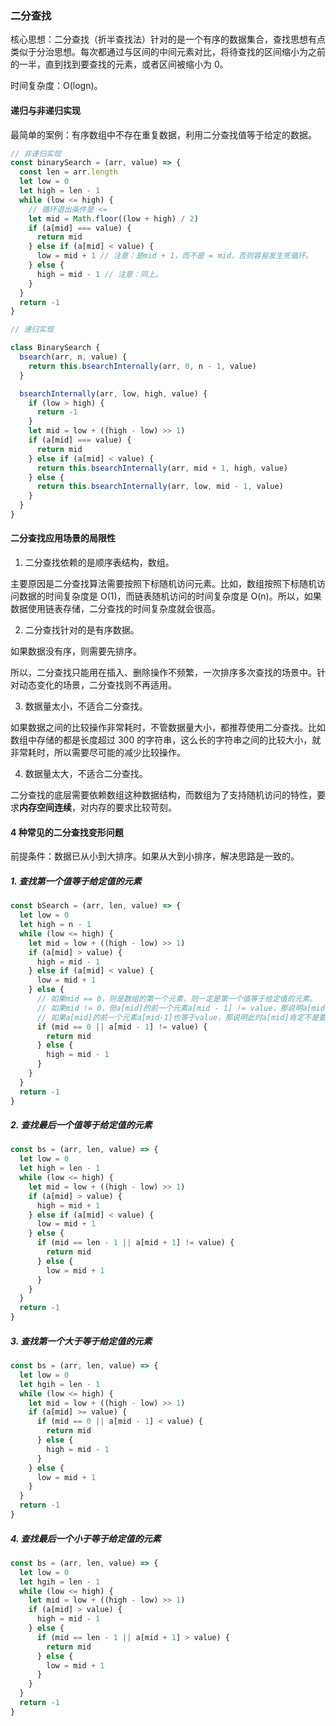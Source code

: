 ### 二分查找

核心思想：二分查找（折半查找法）针对的是一个有序的数据集合，查找思想有点类似于分治思想。每次都通过与区间的中间元素对比，将待查找的区间缩小为之前的一半，直到找到要查找的元素，或者区间被缩小为 0。

时间复杂度：O(logn)。

#### 递归与非递归实现

最简单的案例：有序数组中不存在重复数据，利用二分查找值等于给定的数据。

```js
// 非递归实现
const binarySearch = (arr, value) => {
  const len = arr.length
  let low = 0
  let high = len - 1
  while (low <= high) {
    // 循环退出条件是 <=
    let mid = Math.floor((low + high) / 2)
    if (a[mid] === value) {
      return mid
    } else if (a[mid] < value) {
      low = mid + 1 // 注意：是mid + 1，而不是 = mid，否则容易发生死循环。
    } else {
      high = mid - 1 // 注意：同上。
    }
  }
  return -1
}
```

```js
// 递归实现

class BinarySearch {
  bsearch(arr, n, value) {
    return this.bsearchInternally(arr, 0, n - 1, value)
  }

  bsearchInternally(arr, low, high, value) {
    if (low > high) {
      return -1
    }
    let mid = low + ((high - low) >> 1)
    if (a[mid] === value) {
      return mid
    } else if (a[mid] < value) {
      return this.bsearchInternally(arr, mid + 1, high, value)
    } else {
      return this.bsearchInternally(arr, low, mid - 1, value)
    }
  }
}
```

#### 二分查找应用场景的局限性

1. 二分查找依赖的是顺序表结构，数组。

主要原因是二分查找算法需要按照下标随机访问元素。比如，数组按照下标随机访问数据的时间复杂度是 O(1)，而链表随机访问的时间复杂度是 O(n)。所以，如果数据使用链表存储，二分查找的时间复杂度就会很高。

2. 二分查找针对的是有序数据。

如果数据没有序，则需要先排序。

所以，二分查找只能用在插入、删除操作不频繁，一次排序多次查找的场景中。针对动态变化的场景，二分查找则不再适用。

3. 数据量太小，不适合二分查找。

如果数据之间的比较操作非常耗时，不管数据量大小，都推荐使用二分查找。比如数组中存储的都是长度超过 300 的字符串，这么长的字符串之间的比较大小，就非常耗时，所以需要尽可能的减少比较操作。

4. 数据量太大，不适合二分查找。

二分查找的底层需要依赖数组这种数据结构，而数组为了支持随机访问的特性，要求**内存空间连续**，对内存的要求比较苛刻。

#### 4 种常见的二分查找变形问题

前提条件：数据已从小到大排序。如果从大到小排序，解决思路是一致的。

##### 1. 查找第一个值等于给定值的元素

```js
const bSearch = (arr, len, value) => {
  let low = 0
  let high = n - 1
  while (low <= high) {
    let mid = low + ((high - low) >> 1)
    if (a[mid] > value) {
      high = mid - 1
    } else if (a[mid] < value) {
      low = mid + 1
    } else {
      // 如果mid == 0，则是数组的第一个元素，则一定是第一个值等于给定值的元素。
      // 如果mid != 0，但a[mid]的前一个元素a[mid - 1] != value，那说明a[mid]就是要找的第一个值等于给定值的元素。
      // 如果a[mid]的前一个元素a[mid-1]也等于value，那说明此时a[mid]肯定不是要找的第一个值等于给定值的元素，所以继续更新 high = mid - 1，因为要找的元素肯定出现在[low, mid - 1]之间。
      if (mid == 0 || a[mid - 1] != value) {
        return mid
      } else {
        high = mid - 1
      }
    }
  }
  return -1
}
```

##### 2. 查找最后一个值等于给定值的元素

```js
const bs = (arr, len, value) => {
  let low = 0
  let high = len - 1
  while (low <= high) {
    let mid = low + ((high - low) >> 1)
    if (a[mid] > value) {
      high = mid + 1
    } else if (a[mid] < value) {
      low = mid + 1
    } else {
      if (mid == len - 1 || a[mid + 1] != value) {
        return mid
      } else {
        low = mid + 1
      }
    }
  }
  return -1
}
```

##### 3. 查找第一个大于等于给定值的元素

```js
const bs = (arr, len, value) => {
  let low = 0
  let hgih = len - 1
  while (low <= high) {
    let mid = low + ((high - low) >> 1)
    if (a[mid] >= value) {
      if (mid == 0 || a[mid - 1] < value) {
        return mid
      } else {
        high = mid - 1
      }
    } else {
      low = mid + 1
    }
  }
  return -1
}
```

##### 4. 查找最后一个小于等于给定值的元素

```js
const bs = (arr, len, value) => {
  let low = 0
  let hgih = len - 1
  while (low <= high) {
    let mid = low + ((high - low) >> 1)
    if (a[mid] > value) {
      high = mid - 1
    } else {
      if (mid == len - 1 || a[mid + 1] > value) {
        return mid
      } else {
        low = mid + 1
      }
    }
  }
  return -1
}
```
